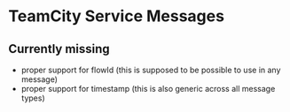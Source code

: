 # TeamCity Service Messages

## Currently missing

- proper support for flowId (this is supposed to be possible to use in any message)
- proper support for timestamp (this is also generic across all message types)